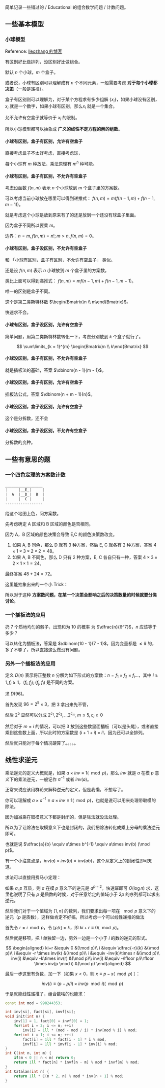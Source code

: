 
简单记录一些错过的 / Educational 的组合数学问题 / 计数问题。

## 一些基本模型

### 小球模型

Reference: [lleozhang 的博客](https://www.cnblogs.com/zhangleo/p/15551772.html)

有区别好比做排列，没区别好比做组合。

默认 $n$ 个小球，$m$ 个盒子。

或者说，小球有区别可以理解成有 $n$ 个不同元素，一般需要考虑 **对于每个小球都决策**（一般是递推）。

盒子有区别则可以理解为，对于某个方程求有多少组解 $\{x_i\}$，如果小球没有区别，$x_i$ 就是一个数字，如果小球有区别，那么$x_i$ 就是一个集合。

允不允许有空盒子就等价于 $x_i$ 的限制。

所以小球模型都可以抽象成 **广义的线性不定方程的解的组数**。

#### 小球有区别，盒子有区别，允许有空盒子

直接考虑盒子不太好考虑，直接考虑球，

每个小球有 $m$ 种放法，乘法原理有 $m^n$ 种可能。

#### 小球有区别，盒子有区别，不允许有空盒子

考虑设函数 $f(n, m)$ 表示 $n$ 个小球放到 $m$ 个盒子里的方案数。

可以考虑当前小球放在哪里可以得到递推式： $f(n,m) = m(f(n - 1, m) + f(n - 1, m - 1))$。

就是考虑这个小球是放到原来有了的还是放到一个还没有球盒子里面。

因为盒子不同所以要乘 $m$。

边界：$n = m, f(n, m) = n!; m > n, f(n, m) = 0$。

#### 小球有区别，盒子没区别，不允许有空盒子

和 「小球有区别，盒子有区别，不允许有空盒子」 类似。

还是设 $f(n, m)$ 表示 $n$ 小球放到 $m$ 个盒子里的方案数。

类比上面可以得到递推式： $f(n, m) = mf(n - 1, m) + f(n - 1, m - 1)$。

唯一的区别是盒子不同。

这个是第二类斯特林数 $\begin{Bmatrix}n \\ m\end{Bmatrix}$。

快速求不会。

#### 小球有区别，盒子没区别，允许有空盒子

简单问题，用第二类斯特林数转化一下，考虑分别放到 $k$ 个盒子就行了。

$$
\sum\limits_{k = 1}^{m} \begin{Bmatrix}n \\ k\end{Bmatrix}
$$

#### 小球没区别，盒子有区别，不允许有空盒子

就是插板法的基础，答案 $\dbinom{n - 1}{m - 1}$。

#### 小球没区别，盒子有区别，允许有空盒子

插板法公式，答案 $\dbinom{n + m - 1}{n}$。

#### 小球没区别，盒子没区别，允许有空盒子

这个是分拆数，还不会

#### 小球没区别，盒子没区别，不允许有空盒子

分拆数的变种。

## 一些有意思的题

### 一个四色定理的方案数计数

```cpp
_________________
|	  |__E_|	 |
|  A  |__D_|  B  |
|     |  C |     |
-----------------
```

给这个地图上色，问方案数。

先考虑确定 A 区域和 B 区域的颜色是否相同。

因为 A，B 区域的颜色决策会导致 E,C 的颜色决策数改变。

1. 如果 A, B 同色，那么 D 就有 3 种方案，然后 E, C 就各有 2 种方案，答案 $4\times 1 \times 3 \times 2 \times 2 = 48$。
2. 如果 A, B 不同色，那么 D 只有 2 种方案，E, C 各自只有一种，答案 $4 \times 3 \times 2 \times 1 \times 1 = 24$。

最终答案 $48 + 24 = 72$。

这里能抽象出来的一个小 Trick：

所以对于这种 **方案数问题，在某一个决策会影响之后的决策数量的时候就要分类讨论**。

### 一个插板法的应用

扔 $7$ 个质地均匀的骰子，出现和为 $10$ 的概率 为 $\dfrac{n}{6^7}$，$n$ 应该等于多少？

可以转化为插板法，答案是 $\dbinom{10 - 1}{7 - 1}$，因为变量都是 $\le 6$ 的，多了不够了，所以直接这么做没有问题。

### 另外一个插板法的应用

定义 $D(n)$ 表示将正整数 $n$ 分解为如下形式的方案数：$n = f_1 \times f_2 \times f_i \dots$，其中 $i \ge 1, f_i \ge 1$，$(f_i, f_{j}); (f_j, f_i)$ 是不同的方案。

求 $D(96)$。

首先发现 $96 = 2^5 \times 3$，把 $3$ 拿出来先不管，

然后 $2^5$ 显然可以分成 $2^{c_1}, 2^{c_2},\dots 2^{c_m}, m \le 5, c_i \ge 0$

然后对于 $m = i$ 的情况，可以把 $3$ 放到这些数里面插板（可以是头尾），或者直接乘到这些数上面，所以此时的方案数是 $(i + 1 + i) \times i!$，因为还可以全排列。

然后就只能对于每个情况硬算了。。。。。

## 线性求逆元

乘法逆元的定义大概就是，如果 $a \times inv \equiv 1 (\mod p)$，那么 $inv$ 就是 $a$ 在模 $p$ 意义下的乘法逆元，一般记作 $a^{-1}$ 或者 $inv(a)$。

正常来说应该用群论来解释逆元的定义，但是我懒，不想写了。

你可以理解成 $a\times a^{-1} \equiv a\times inv \equiv1 (\mod p)$，也就是说可以用来处理带取模的除法。

因为加减乘在取模意义下都是封闭的，但是除法就没法处理。

所以为了让除法在取模意义下也是封闭的，我们把除法转化成乘上分母的乘法逆元即可。

也就是说 $\dfrac{a}{b} \equiv a\times b^{-1} \equiv a\times inv(b) (\mod p)$。

有一个小注意点是，$inv(a)\times inv(b) = inv(ab)$，这个从定义上的封闭性即可知道。

求法可以直接用费马小定理：

如果 $a,p$ 互质，则 $a$ 在模 $p$ 意义下的逆元是 $a^{p-2}$，快速幂即可 $O(\log n)$ 求，这里也说明了只有 $p$ 是质数的时候，对于任意给定的值域小于 $2p$ 的序列都可以求出逆元。 

然后我们对于一个值域为 $[1,n]$ 的数列，我们要求出每一项在 $\mod p$ 意义下的逆元（$p$ 是质数），这样做肯定不好搞，所以考虑一个可以线性递推的做法

首先令 $r = i\mod p$，令 $\lfloor p/i\rfloor = k$，即 $ki+r \equiv 0(\mod p)$。

然后就是移项，把 $i$ 单独留一边，另外一边是一个小于 $i$ 的数的逆元的形式。

$$
\begin{aligned}
ki+r &\equiv 0 &(\mod p)\\
i &\equiv \dfrac{-r}{k} &(\mod p)\\
i &\equiv -r \times inv(k) &(\mod p)\\
i &\equiv -inv(k)\times r &(\mod p)\\
inv(i) &\equiv -k\times inv(r) &(\mod p)\\
inv(i) &\equiv -\lfloor p/i\rfloor \times inv(p \mod i) &(\mod p)
\end{aligned}
$$

最后一步这里有负数，加一下（如果 $x < 0$，则 $x \equiv p - x (\mod p)$ ）：

$$
inv(i)\equiv (p - p/i) \times inv(p \mod i) (\mod p)
$$

于是就能线性递推了，组合数啥的也能求：

```cpp
const int mod = 998244353;

int inv[si], fact[si], invf[si];
void init(int n) {
    inv[1] = 1, fact[0] = invf[0] = 1;
    for(int i = 2; i <= n; ++i)
        inv[i] = 1ll * (mod - mod / i) * inv[mod % i] % mod;
    for(int i = 1; i <= n; ++i)
        fact[i] = 1ll * fact[i - 1] * i % mod,
        invf[i] = 1ll * invf[i - 1] * inv[i] % mod;
}
int C(int n, int m) {
    if(m < 0 || n < m) return 0;
    return 1ll * fact[n] * invf[n - m] % mod * invf[m] % mod;
}
int Catalan(int n) {
    return 1ll * C(n * 2, n) % mod * inv[n + 1] % mod;
}
```

